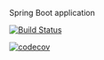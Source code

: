 Spring Boot application

[![Build Status](https://app.travis-ci.com/evgenkolesman/ForumApp.svg?branch=master)](https://app.travis-ci.com/github/evgenkolesman/ForumApp)

[![codecov](https://codecov.io/gh/evgenkolesman/ForumApp/branch/master/graph/badge.svg?token=305CZVC769)](https://codecov.io/gh/evgenkolesman/ForumApp)
